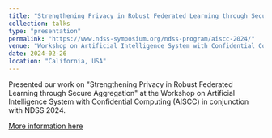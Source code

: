 ```yaml
---
title: "Strengthening Privacy in Robust Federated Learning through Secure Aggregation"
collection: talks
type: "presentation"
permalink: "https://www.ndss-symposium.org/ndss-program/aiscc-2024/"
venue: "Workshop on Artificial Intelligence System with Confidential Computing (AISCC) 2024"
date: 2024-02-26
location: "California, USA"
---
```


Presented our work on "Strengthening Privacy in Robust Federated Learning through Secure Aggregation" at the Workshop on Artificial Intelligence System with Confidential Computing (AISCC) in conjunction with NDSS 2024.

[More information here](https://www.ndss-symposium.org/ndss-program/aiscc-2024/)


